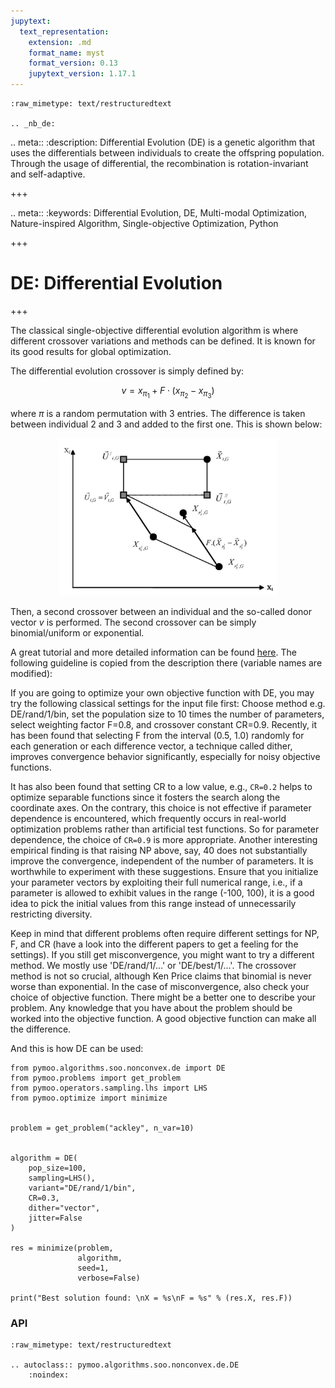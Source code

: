 ```yaml
---
jupytext:
  text_representation:
    extension: .md
    format_name: myst
    format_version: 0.13
    jupytext_version: 1.17.1
---
```


```{raw-cell}
:raw_mimetype: text/restructuredtext

.. _nb_de:
```

.. meta::
   :description: Differential Evolution (DE) is a genetic algorithm that uses the differentials between individuals to create the offspring population. Through the usage of differential, the recombination is rotation-invariant and self-adaptive.

+++

.. meta::
   :keywords: Differential Evolution, DE,  Multi-modal Optimization, Nature-inspired Algorithm, Single-objective Optimization, Python

+++

# DE: Differential Evolution

+++

The classical single-objective
differential evolution algorithm <cite data-cite="de"></cite> is where different crossover variations
and methods can be defined. It is known for its good results for
global optimization.

The differential evolution crossover is simply defined by:

$$
v = x_{\pi_1} + F \cdot (x_{\pi_2} - x_{\pi_3})
$$

where $\pi$ is a random permutation with 3 entries. The difference is taken between individual 2 and 3 and added to the first one. This is shown below:


<div style="text-align: center;">
    <img src="https://github.com/anyoptimization/pymoo-data/blob/main/docs/images/de_crossover.png?raw=true" width="350">
</div>




Then, a second crossover between an individual and the so-called donor vector $v$ is performed. The second crossover can be simply binomial/uniform or exponential.



A great tutorial and more detailed information can be found [here](https://web.archive.org/web/20190928024126/http://www1.icsi.berkeley.edu/~storn/code.html). The following guideline is copied from the description there (variable names are modified):

If you are going to optimize your own objective function with DE, you may try the following classical settings for the input file first: Choose method e.g. DE/rand/1/bin, set the population size to 10 times the number of parameters, select weighting factor F=0.8, and crossover constant CR=0.9. 
Recently, it has been found that selecting F from the interval (0.5, 1.0) randomly for each generation or each difference vector, a technique called dither, improves convergence behavior significantly, especially for noisy objective functions. 


It has also been found that setting CR to a low value, e.g., `CR=0.2` helps to optimize separable functions since it fosters the search along the coordinate axes. On the contrary, this choice is not effective if parameter dependence is encountered, which frequently occurs in real-world optimization problems rather than artificial test functions. So for parameter dependence, the choice of `CR=0.9` is more appropriate. Another interesting empirical finding is that raising NP above, say, 40 does not substantially improve the convergence, independent of the number of parameters. It is worthwhile to experiment with these suggestions. Ensure that you initialize your parameter vectors by exploiting their full numerical range, i.e., if a parameter is allowed to exhibit values in the range (-100, 100), it is a good idea to pick the initial values from this range instead of unnecessarily restricting diversity.


Keep in mind that different problems often require different settings for NP, F, and CR (have a look into the different papers to get a feeling for the settings). If you still get misconvergence, you might want to try a different method. We mostly use 'DE/rand/1/...' or 'DE/best/1/...'. The crossover method is not so crucial, although Ken Price claims that binomial is never worse than exponential. In the case of misconvergence, also check your choice of objective function. There might be a better one to describe your problem. Any knowledge that you have about the problem should be worked into the objective function. A good objective function can make all the difference.

And this is how DE can be used:

```{code-cell} ipython3
from pymoo.algorithms.soo.nonconvex.de import DE
from pymoo.problems import get_problem
from pymoo.operators.sampling.lhs import LHS
from pymoo.optimize import minimize


problem = get_problem("ackley", n_var=10)


algorithm = DE(
    pop_size=100,
    sampling=LHS(),
    variant="DE/rand/1/bin",
    CR=0.3,
    dither="vector",
    jitter=False
)

res = minimize(problem,
               algorithm,
               seed=1,
               verbose=False)

print("Best solution found: \nX = %s\nF = %s" % (res.X, res.F))
```

### API

```{raw-cell}
:raw_mimetype: text/restructuredtext

.. autoclass:: pymoo.algorithms.soo.nonconvex.de.DE
    :noindex:
```
